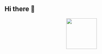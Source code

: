 ## Hi there 👋

<div id="header" align="center">
  <img src="https://media1.giphy.com/media/v1.Y2lkPTc5MGI3NjExa2Zyam1hMjJzc3N1YzNmY2NzcXJyY3Y0MnhzdWlvYWZzZ3FkejgxbyZlcD12MV9pbnRlcm5hbF9naWZfYnlfaWQmY3Q9Zw/l0K4n42JVSqqUvAQg/giphy.webp" width="100"/>
</div>
